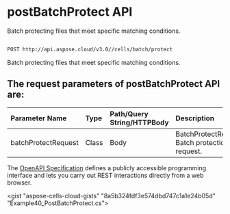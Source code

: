 # **postBatchProtect API**

Batch protecting files that meet specific matching conditions. 

```bash

POST http://api.aspose.cloud/v3.0//cells/batch/protect

```
Batch protecting files that meet specific matching conditions.

## The request parameters of **postBatchProtect** API are: 

| Parameter Name | Type | Path/Query String/HTTPBody | Description | 
| :- | :- | :- |:- | 
|batchProtectRequest|Class|Body|BatchProtectRequest Batch protection file request.  |


The [OpenAPI Specification](https://reference.aspose.cloud/cells/#/BatchController/PostBatchProtect) defines a publicly accessible programming interface and lets you carry out REST interactions directly from a web browser.

<gist "aspose-cells-cloud-gists" "8a5b324fdf3e574dbd747c1a1e24b05d" "Example40_PostBatchProtect.cs">

